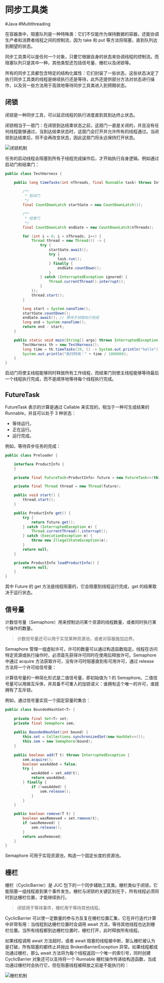 # 同步工具类
#Java #Multithreading 

在容器类中，阻塞队列是一种特殊类：它们不仅能作为保持数据的容器，还能协调生产者和消费者线程之间的控制流，因为 take 和 put 等方法将阻塞，直到队列达到期望的状态。

同步工具类可以是任何一个对象，只要它根据自身的状态来协调线程的控制流。而阻塞队列只是其中一种，其他类型还包括信号量、栅栏以及闭锁等。

所有的同步工具都包含特定的结构化属性：它们封装了一些状态，这些状态决定了执行同步工具类的线程是继续执行还是等待，此外还提供部分方法对状态进行操作，以及另一些方法用于高效地等待同步工具类进入到预期状态。

## 闭锁

闭锁是一种同步工具，可以延迟线程的执行进度直到其到达终止状态。

闭锁相当于一扇门：在闭锁到达结束状态之前，这扇门一直是关闭的，并且没有任何线程能够通过，当到达结束状态时，这扇门会打开并允许所有的线程通过。当闭锁到达结束后，将不会再改变状态，因此这扇门将永远保持打开状态。

![闭锁机制](https://gitee.com/snow-zen/my-images-repo/raw/master/java-concurrency-in-practice/%E9%97%AD%E9%94%81%E6%9C%BA%E5%88%B6.png)

任务的启动线程会阻塞到所有子线程完成操作后，才开始执行自身逻辑。例如通过启动门和结束门：

```java
public class TestHarness {

    public long timeTasks(int nThreads, final Runnable task) throws InterrupteException {

        /**
         * 启动门
         */
        final CountDownLatch startGate = new CountDownLatch(1);

        /**
         * 结束门
         */
        final CountDownLatch endGate = new CountDownLatch(nThreads);

        for (int i = 0; i < nThreads; i++) {
            Thread thread = new Thread(() -> {
                try {
                    startGate.await();
                    try {
                        task.run();
                    } finally {
                        endGate.countDown();
                    }
                } catch (InterruptedException ignored) {
                    Thread.currentThread().interrupt();
                }
            });
            thread.start();
        }

        long start = System.nanoTime();
        startGate.countDown();
        endGate.await(); // 等待子线程执行完成
        long end = System.nanoTime();
        return end - start;
    }

    public static void main(String[] args) throws InterruptedException {
        TestHarness th = new TestHarness();
        long time = th.timeTasks(20, () -> System.out.println("hello"));
        System.out.println("执行时间：" + time / 1000000);
    }
}
```

启动门将使主线程能够同时释放所有工作线程，而结束门则使主线程能够等待最后一个线程执行完成，而不是顺序地等待每个线程执行完成。

## FutureTask

FutureTask 表示的计算是通过 Callable 来实现的，相当于一种可生成结果的 Runnable，并且可以处于 3 种状态：

+ 等待运行。
+ 正在运行。
+ 运行完成。

例如，等待异步任务的完成：

```java
public class Preloader {

    interface ProductInfo {
    }

    private final FutureTask<ProductInfo> future = new FutureTask<>(this::loadProductInfo);

    private final Thread thread = new Thread(future);

    public void start() {
        thread.start();
    }

    public ProductInfo get() {
        try {
            return future.get();
        } catch (InterruptedException e) {
            Thread.currentThread().interrupt();
        } catch (ExecutionException e) {
            throw new IllegalStateException(e);
        }
        return null;
    }

    private ProductInfo loadProductInfo() {
        return null;
    }
}
```

其中 Future 的 get 方法是线程阻塞的，它会阻塞到线程运行完成，get 的结果取决于运行状态。

## 信号量

计数信号量（Semaphore）用来控制访问某个资源的线程数量，或者同时执行某个操作的数量。

> 计数信号量还可以用于实现某种资源池，或者对容器施加边界。

Semaphore 管理一组虚拟许可，许可的数量可以通过构造函数指定。线程在访问特定资源或执行操作时，必须首先获得许可同时在使用后释放许可。Semaphore 中通过 acquire 方法获取许可，没有许可时阻塞直到有可用许可，通过 release 方法将一个许可给信号量：

计算信号量的一种简化形式是二值信号量，即初始值为 1 的 Semaphore。二值信号量可以用做互斥体，并具备不可重入的加锁语义：谁拥有这个唯一的许可，谁就拥有了互斥锁。

例如，通过信号量实现一个固定容量的集合：

```java
public class BoundedHashSet<T> {
    
    private final Set<T> set;
    private final Semaphore sem;
    
    public BoundedHashSet(int bound) {
        this.set = Collections.synchronizedSet(new HashSet<>());
        this.sem = new Semaphore(bound);
    }
    
    public boolean add(T t) throws InterruptedException {
        sem.acquire();
        boolean wasAdded = false;
        try {
            wasAdded = set.add(t);
            return wasAdded;
        } finally {
            if (!wasAdded) {
                sem.release();
            }
        }
    }

    public boolean remove(T t) {
        boolean wasRemoved = set.remove(t);
        if (wasRemoved) {
            sem.release();
        } 
        return wasRemoved;
    }
}
```

Semaphore 可用于实现资源池，构造一个固定长度的资源池。

## 栅栏

栅栏（CyclicBarrier）是 JUC 包下的一个同步辅助工具类。栅栏类似于闭锁，它能阻塞一组线程直到某个事件发生。栅栏与闭锁的关键区别在于，所有线程必须同时到达栅栏位置，才能继续执行。

> 闭锁用于等待事件，栅栏用于等待其他线程。

CyclicBarrier 可以使一定数量的参与方反复在栅栏位置汇集，它在并行迭代计算中非常有用：当线程到达栅栏位置时会调用 await 方法，等待其他线程也达到栅栏位置。当所有线程都到达栅栏位置时，栅栏打开，此时释放所有线程。

如果线程调用 await 方法超时，或者 await 阻塞的线程被中断，那么栅栏被认为是打破，所有阻塞的都终止并抛出 BrokenBarrierException 异常。如果线程都成功通过栅栏，那么 await 方法将为每个线程返回一个唯一的索引号，同时创建 CyclicBarrier 对象还可以支持将一个 Runnable 栅栏操作传递给构造函数，当成功通过栅栏时会执行它，但在阻塞线程被释放之前是不能执行的：

![栅栏机制](https://gitee.com/snow-zen/my-images-repo/raw/master/java-concurrency-in-practice/%E6%A0%85%E6%A0%8F%E6%9C%BA%E5%88%B6.png)

